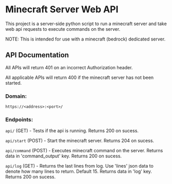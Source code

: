 # Minecraft Server Web API
This project is a server-side python script to run a minecraft server and take web api requests to execute commands on the server.

NOTE: This is intended for use with a minecraft (bedrock) dedicated server.

## API Documentation

All APIs will return 401 on an incorrect Authorization header.

All applicable APIs will return 400 if the minecraft server has not been started.

### Domain: 
`https://<address>:<port>/`

### Endpoints:
`api/` (GET) - Tests if the api is running. Returns 200 on sucess.

`api/start` (POST) - Start the minecraft server. Returns 204 on sucess.

`api/command` (POST) - Executes minecraft command on the server. Returns data in 'command_output' key. Returns 200 on sucess.

`api/log` (GET) - Returns the last lines from log. Use 'lines' json data to denote how many lines to return. Default 15. Returns data in 'log' key. Returns 200 on sucess.

